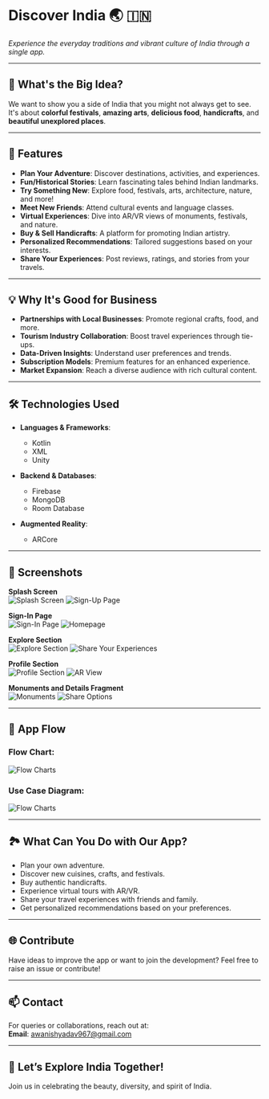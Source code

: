 # Discover India 🌏 🇮🇳  
*Experience the everyday traditions and vibrant culture of India through a single app.*  

---

## 🌟 **What's the Big Idea?**  
We want to show you a side of India that you might not always get to see.  
It's about **colorful festivals**, **amazing arts**, **delicious food**, **handicrafts**, and **beautiful unexplored places**.  

---

## 🎉 **Features**  

- **Plan Your Adventure**: Discover destinations, activities, and experiences.  
- **Fun/Historical Stories**: Learn fascinating tales behind Indian landmarks.  
- **Try Something New**: Explore food, festivals, arts, architecture, nature, and more!  
- **Meet New Friends**: Attend cultural events and language classes.  
- **Virtual Experiences**: Dive into AR/VR views of monuments, festivals, and nature.  
- **Buy & Sell Handicrafts**: A platform for promoting Indian artistry.  
- **Personalized Recommendations**: Tailored suggestions based on your interests.  
- **Share Your Experiences**: Post reviews, ratings, and stories from your travels.  

---

## 💡 **Why It's Good for Business**  

- **Partnerships with Local Businesses**: Promote regional crafts, food, and more.  
- **Tourism Industry Collaboration**: Boost travel experiences through tie-ups.  
- **Data-Driven Insights**: Understand user preferences and trends.  
- **Subscription Models**: Premium features for an enhanced experience.  
- **Market Expansion**: Reach a diverse audience with rich cultural content.  

---

## 🛠 **Technologies Used**  
- **Languages & Frameworks**:  
  - Kotlin  
  - XML  
  - Unity  

- **Backend & Databases**:  
  - Firebase  
  - MongoDB  
  - Room Database  

- **Augmented Reality**:  
  - ARCore  

---

## 📱 **Screenshots**

**Splash Screen**  
![Splash Screen](assets/Splash.png)  ![Sign-Up Page](assets/Signup.png)

**Sign-In Page**  
![Sign-In Page](assets/Signin.png)  ![Homepage](assets/Home.png)

**Explore Section**  
![Explore Section](assets/ExploreSection.png)  ![Share Your Experiences](assets/ShareExperiences.png)

**Profile Section**  
![Profile Section](assets/Account.png)  ![AR View](assets/ARView.png)

**Monuments and Details Fragment**  
![Monuments](assets/Monuments.png)  ![Share Options](assets/ShareOptions.png)



---

## 🔄 **App Flow**  
### Flow Chart:  
![Flow Charts](assets/Flowchart.png)  

### Use Case Diagram:  
![Flow Charts](assets/UseCase.png) 

---

## 🏞 **What Can You Do with Our App?**  

- Plan your own adventure.  
- Discover new cuisines, crafts, and festivals.  
- Buy authentic handicrafts.  
- Experience virtual tours with AR/VR.  
- Share your travel experiences with friends and family.  
- Get personalized recommendations based on your preferences.  

---

## 🌐 **Contribute**  
Have ideas to improve the app or want to join the development? Feel free to raise an issue or contribute!  

---

## 📫 **Contact**  
For queries or collaborations, reach out at:  
**Email**: awanishyadav967@gmail.com  

---

## 🚀 **Let’s Explore India Together!**  
Join us in celebrating the beauty, diversity, and spirit of India.  
